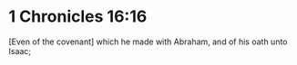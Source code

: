 # 1 Chronicles 16:16

[Even of the covenant] which he made with Abraham, and of his oath unto Isaac;